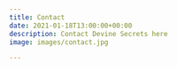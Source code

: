 ```yaml
---
title: Contact
date: 2021-01-18T13:00:00+00:00
description: Contact Devine Secrets here
image: images/contact.jpg

---
```

